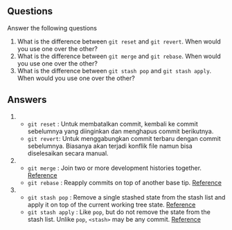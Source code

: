 ## Questions
Answer the following questions

1. What is the difference between `git reset` and `git revert`. When would you use one over the other? 
2. What is the difference between `git merge` and `git rebase`. When would you use one over the other? 
3. What is the difference between `git stash pop` and `git stash apply`. When would you use one over the other?

## Answers
1. - `git reset` : Untuk membatalkan commit, kembali ke commit sebelumnya yang diinginkan dan menghapus commit berikutnya.
   - `git revert`: Untuk menggabungkan commit terbaru dengan commit sebelumnya. Biasanya akan terjadi konflik file namun bisa diselesaikan secara manual.

2. - `git merge` : Join two or more development histories together. [Reference](https://git-scm.com/docs/git-merge)
   - `git rebase` : Reapply commits on top of another base tip. [Reference](https://git-scm.com/docs/git-rebase)

3. - `git stash pop` : Remove a single stashed state from the stash list and apply it on top of the current working tree state. [Reference](https://git-scm.com/docs/git-stash#Documentation/git-stash.txt-pop--index-q--quietltstashgt)
   - `git stash apply` : Like `pop`, but do not remove the state from the stash list. Unlike `pop`, `<stash>` may be any commit. [Reference](https://git-scm.com/docs/git-stash#Documentation/git-stash.txt-apply--index-q--quietltstashgt)